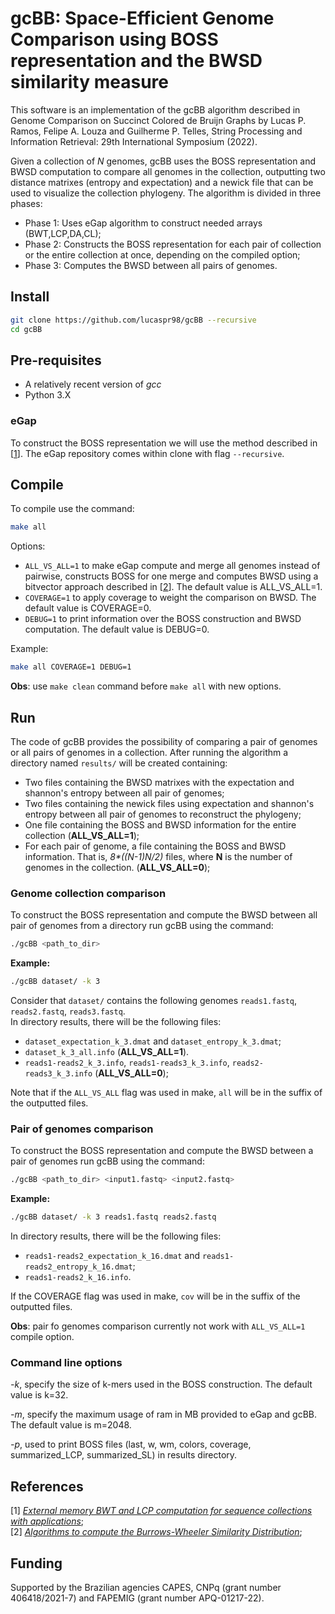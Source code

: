 # gcBB: Space-Efficient Genome Comparison using BOSS representation and the BWSD similarity measure 
This software is an implementation of the gcBB algorithm described in Genome Comparison on Succinct Colored de Bruijn Graphs by Lucas P. Ramos, Felipe A. Louza and Guilherme P. Telles, String Processing and Information Retrieval: 29th International Symposium (2022).

Given a collection of _N_ genomes, gcBB uses the BOSS representation and BWSD computation to compare all genomes in the collection, outputting two distance matrixes (entropy and expectation) and a newick file that can be used to visualize the collection phylogeny. The algorithm is divided in three phases:
* Phase 1: Uses eGap algorithm to construct needed arrays (BWT,LCP,DA,CL);
* Phase 2: Constructs the BOSS representation for each pair of collection or the entire collection at once, depending on the compiled option;
* Phase 3: Computes the BWSD between all pairs of genomes.

## Install
```sh
git clone https://github.com/lucaspr98/gcBB --recursive
cd gcBB
```

## Pre-requisites
* A relatively recent version of *gcc*
* Python 3.X

### eGap
To construct the BOSS representation we will use the method described in [[1](https://doi.org/10.1186/s13015-019-0140-0)]. 
The eGap repository comes within clone with flag `--recursive`.

## Compile
To compile use the command:
```sh
make all
```
Options:
* `ALL_VS_ALL=1` to make eGap compute and merge all genomes instead of pairwise, constructs BOSS for one merge and computes BWSD using a bitvector approach described in [[2](https://doi.org/10.1016/j.tcs.2019.03.012)]. The default value is ALL_VS_ALL=1.
* `COVERAGE=1` to apply coverage to weight the comparison on BWSD. The default value is COVERAGE=0.
* `DEBUG=1` to print information over the BOSS construction and BWSD computation. The default value is DEBUG=0.


Example:
```sh
make all COVERAGE=1 DEBUG=1
```
**Obs**: use `make clean` command before `make all` with new options. 
## Run
The code of gcBB provides the possibility of comparing a pair of genomes or all pairs of genomes in a collection. After running the algorithm a directory named `results/` will be created containing:
* Two files containing the BWSD matrixes with the expectation and shannon's entropy between all pair of genomes;
* Two files containing the newick files using expectation and shannon's entropy between all pair of genomes to reconstruct the phylogeny;
* One file containing the BOSS and BWSD information for the entire collection (**ALL_VS_ALL=1**);
* For each pair of genome, a file containing the BOSS and BWSD information. That is, _8*((N-1)*N/2)*_ files, where **N** is the number of genomes in the collection. (**ALL_VS_ALL=0**);

### Genome collection comparison
To construct the BOSS representation and compute the BWSD between all pair of genomes from a directory run gcBB using the command:
```sh
./gcBB <path_to_dir>
```
**Example:**
```sh
./gcBB dataset/ -k 3
```
Consider that `dataset/` contains the following genomes `reads1.fastq`, `reads2.fastq`, `reads3.fastq`.\
In directory results, there will be the following files: 
* `dataset_expectation_k_3.dmat` and  `dataset_entropy_k_3.dmat`;
* `dataset_k_3_all.info` (**ALL_VS_ALL=1**).
* `reads1-reads2_k_3.info`, `reads1-reads3_k_3.info`, `reads2-reads3_k_3.info` (**ALL_VS_ALL=0**);

Note that if the `ALL_VS_ALL` flag was used in make, `all` will be in the suffix of the outputted files.

### Pair of genomes comparison
To construct the BOSS representation and compute the BWSD between a pair of genomes run gcBB using the command:
```sh
./gcBB <path_to_dir> <input1.fastq> <input2.fastq>
```
**Example:**
```sh
./gcBB dataset/ -k 3 reads1.fastq reads2.fastq
```
In directory results, there will be the following files: 
* `reads1-reads2_expectation_k_16.dmat` and  `reads1-reads2_entropy_k_16.dmat`;
* `reads1-reads2_k_16.info`.

If the COVERAGE flag was used in make, `cov` will be in the suffix of the outputted files.

**Obs**: pair fo genomes comparison currently not work with `ALL_VS_ALL=1` compile option.
### Command line options
*-k*, specify the size of k-mers used in the BOSS construction. The default value is k=32.

*-m*, specify the maximum usage of ram in MB provided to eGap and gcBB. The default value is m=2048.

*-p*, used to print BOSS files (last, w, wm, colors, coverage, summarized\_LCP, summarized\_SL) in results directory.

## References
[1] [*External memory BWT and LCP computation for sequence collections with applications*](https://doi.org/10.1186/s13015-019-0140-0);\
[2] [*Algorithms to compute the Burrows-Wheeler Similarity Distribution*](https://doi.org/10.1016/j.tcs.2019.03.012);

## Funding

Supported by the Brazilian agencies CAPES, CNPq (grant number 406418/2021-7) and FAPEMIG (grant number APQ-01217-22).
